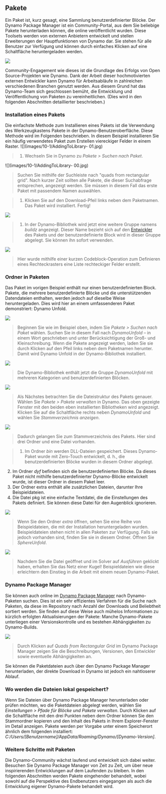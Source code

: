 

## Pakete

Ein Paket ist, kurz gesagt, eine Sammlung benutzerdefinierter Blöcke. Der Dynamo Package Manager ist ein Community-Portal, aus dem Sie beliebige Pakete herunterladen können, die online veröffentlicht wurden. Diese Toolsets werden von externen Anbietern entwickelt und stellen Erweiterungen der Hauptfunktionen von Dynamo dar. Sie stehen für alle Benutzer zur Verfügung und können durch einfaches Klicken auf eine Schaltfläche heruntergeladen werden.

![](images/10-1/dpm.jpg)

Community-Engagement wie dieses ist die Grundlage des Erfolgs von Open Source-Projekten wie Dynamo. Dank der Arbeit dieser hochmotivierten externen Entwickler kann Dynamo für Arbeitsabläufe in zahlreichen verschiedenen Branchen genutzt werden. Aus diesem Grund hat das Dynamo-Team sich geschlossen bemüht, die Entwicklung und Veröffentlichung von Paketen zu vereinheitlichen. (Dies wird in den folgenden Abschnitten detaillierter beschrieben.)

### Installation eines Pakets

Die einfachste Methode zum Installieren eines Pakets ist die Verwendung des Werkzeugkastens Pakete in der Dynamo-Benutzeroberfläche. Diese Methode wird im Folgenden beschrieben. In diesem Beispiel installieren Sie ein häufig verwendetes Paket zum Erstellen viereckiger Felder in einem Raster. ![](images/10-1/AddingToLibrary- 01.jpg)

> 1. Wechseln Sie in Dynamo zu *Pakete > Suchen nach Paket*.

![](images/10-1/AddingToLibrary- 00.jpg)

> Suchen Sie mithilfe der Suchleiste nach "quads from rectangular grid". Nach kurzer Zeit sollten alle Pakete, die dieser Suchabfrage entsprechen, angezeigt werden. Sie müssen in diesem Fall das erste Paket mit passendem Namen auswählen.

> 1. Klicken Sie auf den Download-Pfeil links neben dem Paketnamen. Das Paket wird installiert. Fertig!

![](images/10-1/buildz.jpg)

> 1. In der Dynamo-Bibliothek wird jetzt eine weitere Gruppe namens *buildz* angezeigt. Dieser Name bezieht sich auf den [Entwickler](http://buildz.blogspot.com/) des Pakets und der benutzerdefinierte Block wird in dieser Gruppe abgelegt. Sie können ihn sofort verwenden.

![](images/10-1/example.jpg)

> Hier wurde mithilfe einer kurzen Codeblock-Operation zum Definieren eines Rechteckrasters eine Liste rechteckiger Felder erstellt.

### Ordner in Paketen

Das Paket im vorigen Beispiel enthält nur einen benutzerdefinierten Block. Pakete, die mehrere benutzerdefinierte Blöcke und die unterstützenden Datendateien enthalten, werden jedoch auf dieselbe Weise heruntergeladen. Dies wird hier an einem umfassenderen Paket demonstriert: Dynamo Unfold.

![](images/10-1/unfold.jpg)

> Beginnen Sie wie im Beispiel oben, indem Sie *Pakete > Suchen nach Paket* wählen. Suchen Sie in diesem Fall nach *DynamoUnfold* – in einem Wort geschrieben und unter Berücksichtigung der Groß- und Kleinschreibung. Wenn die Pakete angezeigt werden, laden Sie sie durch Klicken auf den Pfeil links neben dem Paketnamen herunter. Damit wird Dynamo Unfold in der Dynamo-Bibliothek installiert.

![](images/10-1/unfoldLibrary.jpg)

> Die Dynamo-Bibliothek enthält jetzt die Gruppe *DynamoUnfold* mit mehreren Kategorien und benutzerdefinierten Blöcken.

![](images/10-1/manage.jpg)

> Als Nächstes betrachten Sie die Dateistruktur des Pakets genauer. Wählen Sie *Pakete > Pakete verwalten* in Dynamo. Das oben gezeigte Fenster mit den beiden eben installierten Bibliotheken wird angezeigt. Klicken Sie auf die Schaltfläche rechts neben *DynamoUnfold* und wählen Sie *Stammverzeichnis anzeigen*.

![](images/10-1/rd1.jpg)

> Dadurch gelangen Sie zum Stammverzeichnis des Pakets. Hier sind drei Ordner und eine Datei vorhanden.

> 1. Im Ordner *bin* werden DLL-Dateien gespeichert. Dieses Dynamo-Paket wurde mit Zero-Touch entwickelt, d. h., die benutzerdefinierten Blöcke wurden in diesem Ordner abgelegt.
2. Im Ordner *dyf* befinden sich die benutzerdefinierten Blöcke. Da dieses Paket nicht mithilfe benutzerdefinierter Dynamo-Blöcke entwickelt wurde, ist dieser Ordner in diesem Paket leer.
3. Der Ordner extra enthält alle zusätzlichen Dateien, darunter Ihre Beispieldateien.
4. Die Datei pkg ist eine einfache Textdatei, die die Einstellungen des Pakets definiert. Sie können diese Datei für den Augenblick ignorieren.

![](images/10-1/rd2.jpg)

> Wenn Sie den Ordner *extra* öffnen, sehen Sie eine Reihe von Beispieldateien, die mit der Installation heruntergeladen wurden. Beispieldateien stehen nicht in allen Paketen zur Verfügung. Falls sie jedoch vorhanden sind, finden Sie sie in diesem Ordner. Öffnen Sie *SphereUnfold*.

![](images/10-1/sphereUnfold.jpg)

> Nachdem Sie die Datei geöffnet und im Solver auf *Ausführen* geklickt haben, erhalten Sie das Netz einer Kugel! Beispieldateien wie diese erleichtern den Einstieg in die Arbeit mit einem neuen Dynamo-Paket.

### Dynamo Package Manager

Sie können auch online im [Dynamo Package Manager](http://dynamopackages.com/) nach Dynamo-Paketen suchen. Dies ist ein sehr effizientes Verfahren für die Suche nach Paketen, da diese im Repository nach Anzahl der Downloads und Beliebtheit sortiert werden. Sie finden auf diese Weise auch mühelos Informationen zu kürzlich erfolgten Aktualisierungen der Pakete: Manche Dynamo-Pakete unterliegen einer Versionskontrolle und es bestehen Abhängigkeiten zu Dynamo-Builds.

![](images/10-1/dpm2.jpg)

> Durch Klicken auf *Quads from Rectangular Grid* im Dynamo Package Manager zeigen Sie die Beschreibungen, Versionen, den Entwickler sowie eventuelle Abhängigkeiten an.

Sie können die Paketdateien auch über den Dynamo Package Manager herunterladen, der direkte Download in Dynamo ist jedoch ein nahtloserer Ablauf.

### Wo werden die Dateien lokal gespeichert?

Wenn Sie Dateien über Dynamo Package Manager herunterladen oder prüfen möchten, wo die Paketdateien abgelegt werden, wählen Sie *Einstellungen > Pfade für Blöcke und Pakete verwalten*. Durch Klicken auf die Schaltfläche mit den drei Punkten neben dem Ordner können Sie den Stammordner kopieren und den Inhalt des Pakets in Ihrem Explorer-Fenster im Detail anzeigen. Pakete werden per Vorgabe unter einem Speicherort ähnlich dem folgenden installiert: *C:/Users/[Benutzername]/AppData/Roaming/Dynamo/[Dynamo-Version]*.

### Weitere Schritte mit Paketen

Die Dynamo-Community wächst laufend und entwickelt sich dabei weiter. Besuchen Sie Dynamo Package Manager von Zeit zu Zeit, um über neue inspirierenden Entwicklungen auf dem Laufenden zu bleiben. In den folgenden Abschnitten werden Pakete eingehender behandelt, wobei sowohl auf die Perspektive des Endbenutzers eingegangen als auch die Entwicklung eigener Dynamo-Pakete behandelt wird.


